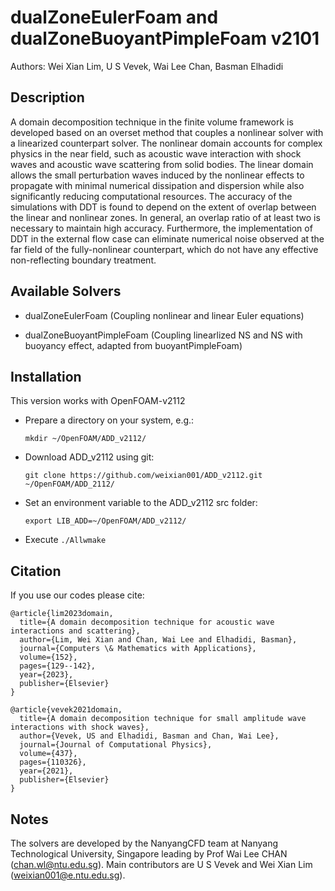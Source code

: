 # dualZoneEulerFoam and dualZoneBuoyantPimpleFoam v2101

Authors: Wei Xian Lim, U S Vevek, Wai Lee Chan, Basman Elhadidi

## Description
A domain decomposition technique in the finite volume framework is 
developed based on an overset method that couples a nonlinear solver with a linearized counterpart solver.
The nonlinear domain accounts for complex physics in the near field, 
such as acoustic wave interaction with shock waves and acoustic wave scattering from solid bodies. 
The linear domain allows the small perturbation waves induced by the nonlinear effects to propagate with 
minimal numerical dissipation and dispersion while also significantly reducing computational resources. 
The accuracy of the simulations with DDT is found to depend on the extent of overlap between the 
linear and nonlinear zones. 
In general, an overlap ratio of at least two is necessary to maintain high accuracy.
Furthermore, the implementation of DDT in the external flow case can eliminate numerical noise observed 
at the far field of the fully-nonlinear counterpart, 
which do not have any effective non-reflecting boundary treatment.

## Available Solvers

* dualZoneEulerFoam (Coupling nonlinear and linear Euler equations)

* dualZoneBuoyantPimpleFoam (Coupling linearlized NS and NS with buoyancy effect, adapted from buoyantPimpleFoam)

## Installation

This version works with OpenFOAM-v2112

* Prepare a directory on your system, e.g.:  

  `mkdir ~/OpenFOAM/ADD_v2112/`

* Download ADD_v2112 using git:

  `git clone https://github.com/weixian001/ADD_v2112.git ~/OpenFOAM/ADD_2112/`

* Set an environment variable to the ADD_v2112 src folder:

  `export LIB_ADD=~/OpenFOAM/ADD_v2112/`

* Execute `./Allwmake`

## Citation

If you use our codes please cite:

```
@article{lim2023domain,
  title={A domain decomposition technique for acoustic wave interactions and scattering},
  author={Lim, Wei Xian and Chan, Wai Lee and Elhadidi, Basman},
  journal={Computers \& Mathematics with Applications},
  volume={152},
  pages={129--142},
  year={2023},
  publisher={Elsevier}
}

@article{vevek2021domain,
  title={A domain decomposition technique for small amplitude wave interactions with shock waves},
  author={Vevek, US and Elhadidi, Basman and Chan, Wai Lee},
  journal={Journal of Computational Physics},
  volume={437},
  pages={110326},
  year={2021},
  publisher={Elsevier}
}
```

## Notes
The solvers are developed by the NanyangCFD team at Nanyang Technological University, Singapore leading by Prof Wai Lee CHAN (chan.wl@ntu.edu.sg). 
Main contributors are U S Vevek and Wei Xian Lim (weixian001@e.ntu.edu.sg).
